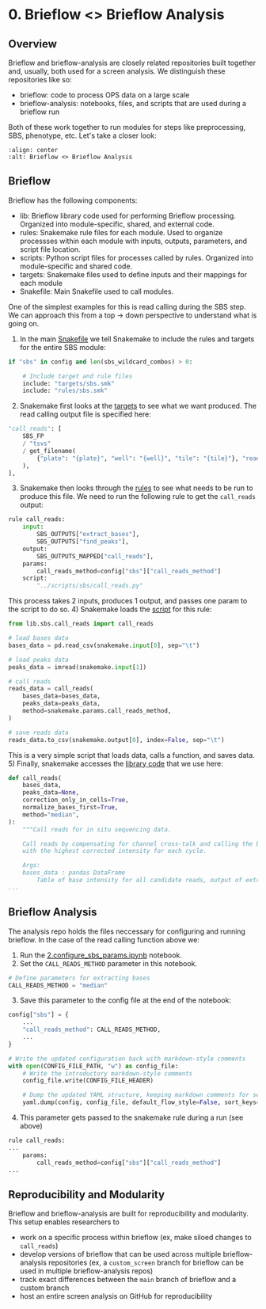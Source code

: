 # 0. Brieflow <> Brieflow Analysis

## Overview

Brieflow and brieflow-analysis are closely related repositories built together and, usually, both used for a screen analysis.
We distinguish these repositories like so:
- brieflow: code to process OPS data on a large scale
- brieflow-analysis: notebooks, files, and scripts that are used during a brieflow run

Both of these work together to run modules for steps like preprocessing, SBS, phenotype, etc.
Let's take a closer look:

```{image} media/brieflow_brieflow_analysis.png
:align: center
:alt: Brieflow <> Brieflow Analysis
```

## Brieflow

Brieflow has the following components:

- lib: Brieflow library code used for performing Brieflow processing. Organized into module-specific, shared, and external code.
- rules: Snakemake rule files for each module. Used to organize processses within each module with inputs, outputs, parameters, and script file location.
- scripts: Python script files for processes called by rules. Organized into module-specific and shared code.
- targets: Snakemake files used to define inputs and their mappings for each module
- Snakefile: Main Snakefile used to call modules.

One of the simplest examples for this is read calling during the SBS step.
We can approach this from a top -> down perspective to understand what is going on.

1) In the main [Snakefile](https://github.com/cheeseman-lab/brieflow/blob/main/workflow/Snakefile) we tell Snakemake to include the rules and targets for the entire SBS module:
```python
if "sbs" in config and len(sbs_wildcard_combos) > 0:

    # Include target and rule files
    include: "targets/sbs.smk"
    include: "rules/sbs.smk"
```
2) Snakemake first looks at the [targets](https://github.com/cheeseman-lab/brieflow/blob/main/workflow/targets/sbs.smk) to see what we want produced. The read calling output file is specified here: 
```python
"call_reads": [
    SBS_FP
    / "tsvs"
    / get_filename(
        {"plate": "{plate}", "well": "{well}", "tile": "{tile}"}, "reads", "tsv"
    ),
],
```
3) Snakemake then looks through the [rules](https://github.com/cheeseman-lab/brieflow/blob/main/workflow/rules/sbs.smk) to see what needs to be run to produce this file. We need to run the following rule to get the `call_reads` output:
```python
rule call_reads:
    input:
        SBS_OUTPUTS["extract_bases"],
        SBS_OUTPUTS["find_peaks"],
    output:
        SBS_OUTPUTS_MAPPED["call_reads"],
    params:
        call_reads_method=config["sbs"]["call_reads_method"]
    script:
        "../scripts/sbs/call_reads.py"
```
This process takes 2 inputs, produces 1 output, and passes one param to the script to do so.
4) Snakemake loads the [script](https://github.com/cheeseman-lab/brieflow/blob/main/workflow/scripts/sbs/call_reads.py) for this rule:
```python
from lib.sbs.call_reads import call_reads

# load bases data
bases_data = pd.read_csv(snakemake.input[0], sep="\t")

# load peaks data
peaks_data = imread(snakemake.input[1])

# call reads
reads_data = call_reads(
    bases_data=bases_data,
    peaks_data=peaks_data,
    method=snakemake.params.call_reads_method,
)

# save reads data
reads_data.to_csv(snakemake.output[0], index=False, sep="\t")
```
This is a very simple script that loads data, calls a function, and saves data.
5) Finally, snakemake accesses the [library code](https://github.com/cheeseman-lab/brieflow/blob/eb4f58947eaeb1f2dd2c7df8fb1a9f593148a55f/workflow/lib/sbs/call_reads.py#L26) that we use here:
```python
def call_reads(
    bases_data,
    peaks_data=None,
    correction_only_in_cells=True,
    normalize_bases_first=True,
    method="median",
):
    """Call reads for in situ sequencing data.

    Call reads by compensating for channel cross-talk and calling the base
    with the highest corrected intensity for each cycle.

    Args:
    bases_data : pandas DataFrame
        Table of base intensity for all candidate reads, output of extract_bases.
...
```

## Brieflow Analysis

The analysis repo holds the files neccessary for configuring and running brieflow.
In the case of the read calling function above we:
1) Run the [2.configure_sbs_params.ipynb](https://github.com/cheeseman-lab/brieflow-analysis/blob/main/analysis/2.configure_sbs_params.ipynb) notebook.
2) Set the `CALL_READS_METHOD` parameter in this notebook.
```python
# Define parameters for extracting bases
CALL_READS_METHOD = "median"
```
3) Save this parameter to the config file at the end of the notebook:
```python
config["sbs"] = {
    ...
    "call_reads_method": CALL_READS_METHOD,
    ...
}

# Write the updated configuration back with markdown-style comments
with open(CONFIG_FILE_PATH, "w") as config_file:
    # Write the introductory markdown-style comments
    config_file.write(CONFIG_FILE_HEADER)

    # Dump the updated YAML structure, keeping markdown comments for sections
    yaml.dump(config, config_file, default_flow_style=False, sort_keys=False)
```
4) This parameter gets passed to the snakemake rule during a run (see above)
```python
rule call_reads:
...
    params:
        call_reads_method=config["sbs"]["call_reads_method"]
...
```

## Reproducibility and Modularity

Brieflow and brieflow-analysis are built for reproducibility and modularity.
This setup enables researchers to
- work on a specific process within brieflow (ex, make siloed changes to `call_reads`)
- develop versions of brieflow that can be used across multiple brieflow-analysis repositories (ex, a `custom_screen` branch for brieflow can be used in multiple brieflow-analysis repos)
- track exact differences between the `main` branch of brieflow and a custom branch
- host an entire screen analysis on GitHub for reproducibility
